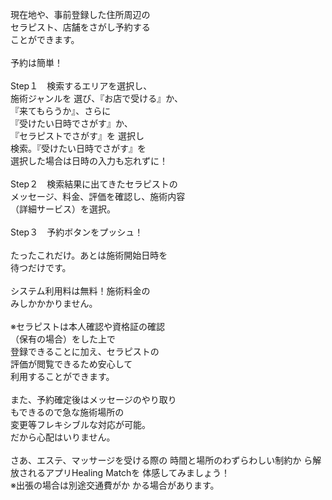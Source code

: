 現在地や、事前登録した住所周辺の\
セラピスト、店舗をさがし予約する\
ことができます。\
\
予約は簡単！　\
\
Step１　検索するエリアを選択し、\
施術ジャンルを 選び、『お店で受ける』か、\
『来てもらうか』、さらに\
『受けたい日時でさがす』か、\
『セラピストでさがす』を 選択し\
検索。『受けたい日時でさがす』を \
選択した場合は日時の入力も忘れずに！\
\
Step２　検索結果に出てきたセラピストの\
メッセージ、料金、評価を確認し、施術内容\
（詳細サービス）を選択。\
\
Step３　予約ボタンをプッシュ！\
\
たったこれだけ。あとは施術開始日時を\
待つだけです。\
\
システム利用料は無料！施術料金の\
みしかかかりません。\
\
※セラピストは本人確認や資格証の確認\
（保有の場合）をした上で\
登録できることに加え、セラピストの\
評価が閲覧できるため安心して\
利用することができます。\
\
また、予約確定後はメッセージのやり取り \
もできるので急な施術場所の\
変更等フレキシブルな対応が可能。\
だから心配はいりません。\
\
さあ、エステ、マッサージを受ける際の 時間と場所のわずらわしい制約か
ら解放されるアプリHealing Matchを 体感してみましょう！
\
※出張の場合は別途交通費がか かる場合があります。




